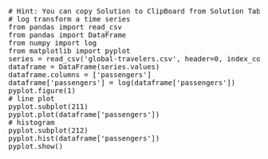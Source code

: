 <pre class="file" data-target="clipboard">
# Hint: You can copy Solution to ClipBoard from Solution Tab
# log transform a time series
from pandas import read_csv
from pandas import DataFrame
from numpy import log
from matplotlib import pyplot
series = read_csv('global-travelers.csv', header=0, index_col=0, parse_dates=True, squeeze=True)
dataframe = DataFrame(series.values)
dataframe.columns = ['passengers']
dataframe['passengers'] = log(dataframe['passengers'])
pyplot.figure(1)
# line plot
pyplot.subplot(211)
pyplot.plot(dataframe['passengers'])
# histogram
pyplot.subplot(212)
pyplot.hist(dataframe['passengers'])
pyplot.show()
</pre>

